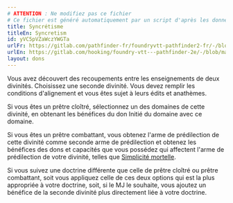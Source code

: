 ```yaml
---
# ATTENTION : Ne modifiez pas ce fichier
# Ce fichier est généré automatiquement par un script d'après les données du module Foundry VTT officiel et de sa traduction
title: Syncrétisme
titleEn: Syncretism
id: yVC5pVZaWczYWGTa
urlFr: https://gitlab.com/pathfinder-fr/foundryvtt-pathfinder2-fr/-/blob/master/data/feats/yVC5pVZaWczYWGTa.htm
urlEn: https://gitlab.com/hooking/foundry-vtt---pathfinder-2e/-/blob/master/packs/data/feats.db/syncretism.json
layout: dons
---
```

Vous avez découvert des recoupements entre les enseignements de deux divinités. Choisissez une seconde divinité. Vous devez remplir les conditions d'alignement et vous êtes sujet à leurs édits et anathèmes.

Si vous êtes un prêtre cloîtré, sélectionnez un des domaines de cette divinité, en obtenant les bénéfices du don Initié du domaine avec ce domaine.
 
Si vous êtes un prêtre combattant, vous obtenez l'arme de prédilection de cette divinité comme seconde arme de prédilection et obtenez les bénéfices des dons et capacités que vous possédez qui affectent l'arme de prédilection de votre divinité, telles que [Simplicité mortelle](simplicité-mortelle.md).

Si vous suivez une doctrine différente que celle de prêtre cloîtré ou prêtre combattant, soit vous appliquez celle de ces deux options qui est la plus appropriée à votre doctrine, soit, si le MJ le souhaite, vous ajoutez un bénéfice de la seconde divinité plus directement liée à votre doctrine.
